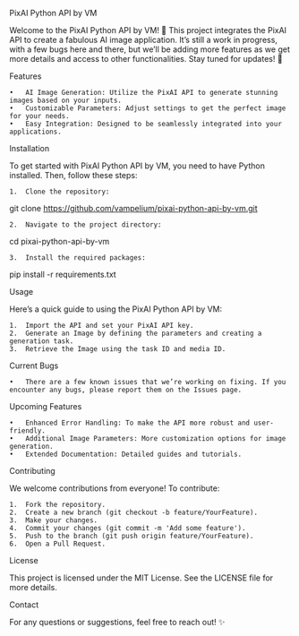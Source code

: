PixAI Python API by VM

Welcome to the PixAI Python API by VM! 🌸 This project integrates the PixAI API to create a fabulous AI image application. It’s still a work in progress, with a few bugs here and there, but we’ll be adding more features as we get more details and access to other functionalities. Stay tuned for updates! 🌟

Features

	•	AI Image Generation: Utilize the PixAI API to generate stunning images based on your inputs.
	•	Customizable Parameters: Adjust settings to get the perfect image for your needs.
	•	Easy Integration: Designed to be seamlessly integrated into your applications.

Installation

To get started with PixAI Python API by VM, you need to have Python installed. Then, follow these steps:

	1.	Clone the repository:

git clone https://github.com/vampelium/pixai-python-api-by-vm.git


	2.	Navigate to the project directory:

cd pixai-python-api-by-vm


	3.	Install the required packages:

pip install -r requirements.txt



Usage

Here’s a quick guide to using the PixAI Python API by VM:

	1.	Import the API and set your PixAI API key.
	2.	Generate an Image by defining the parameters and creating a generation task.
	3.	Retrieve the Image using the task ID and media ID.

Current Bugs

	•	There are a few known issues that we’re working on fixing. If you encounter any bugs, please report them on the Issues page.

Upcoming Features

	•	Enhanced Error Handling: To make the API more robust and user-friendly.
	•	Additional Image Parameters: More customization options for image generation.
	•	Extended Documentation: Detailed guides and tutorials.

Contributing

We welcome contributions from everyone! To contribute:

	1.	Fork the repository.
	2.	Create a new branch (git checkout -b feature/YourFeature).
	3.	Make your changes.
	4.	Commit your changes (git commit -m 'Add some feature').
	5.	Push to the branch (git push origin feature/YourFeature).
	6.	Open a Pull Request.

License

This project is licensed under the MIT License. See the LICENSE file for more details.

Contact

For any questions or suggestions, feel free to reach out! ✨
